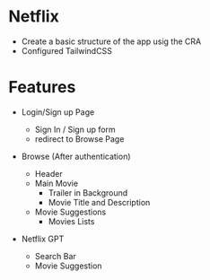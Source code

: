 # Netflix

- Create a basic structure of the app usig the CRA
- Configured TailwindCSS

# Features

- Login/Sign up Page
  - Sign In / Sign up form
  - redirect to Browse Page
- Browse (After authentication)

  - Header
  - Main Movie
    - Trailer in Background
    - Movie Title and Description
  - Movie Suggestions
    - Movies Lists

- Netflix GPT
  - Search Bar
  - Movie Suggestion
